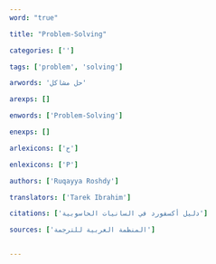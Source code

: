 ```yaml
---
word: "true"

title: "Problem-Solving"

categories: ['']

tags: ['problem', 'solving']

arwords: 'حل مشاكل'

arexps: []

enwords: ['Problem-Solving']

enexps: []

arlexicons: ['ح']

enlexicons: ['P']

authors: ['Ruqayya Roshdy']

translators: ['Tarek Ibrahim']

citations: ['دليل أكسفورد في السانيات الحاسوبية']

sources: ['المنظمة العربية للترجمة']


---
```

